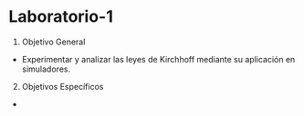# Laboratorio-1
1. Objetivo General

 - Experimentar y analizar las leyes de Kirchhoff mediante su aplicación en simuladores.

2. Objetivos Específicos

 - 
